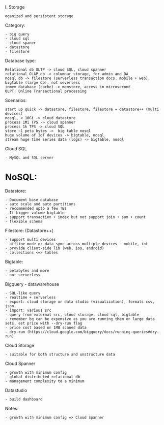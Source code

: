 I. Storage

    oganized and persistent storage

Category:

    - big query
    - cloud sql
    - cloud spaner 
    - datastore
    - filestore

Database type:

    Relational db OLTP -> cloud SQL, cloud spanner 
    relational OLAP db -> columnar storage, for admin and DA
    nosql db -> filestore (serverless transaction docs, mobile + web), bigtable (large db), not severless
    inmem database (cache) -> memstore, access in microsecond
    OLPT: Online Transactional processing

Scenarios:

    start up quick -> datastore, filestore, filestore = datastore++ (multi devices)
    nosql, < 10Gi -> cloud datastore
    process 1Mi TPS -> cloud spanner
    process 1k TPS -> cloud SQL
    store ~1 peta bytes ->  big table nosql
    huge volume of IoT devices -> bigtable, nosql
    stream huge time series data (logs) -> bigtable, nosql

Cloud SQL

    - MySQL and SQL server

# NoSQL:

Datastore:
    
    - Document base database
    - auto scale and auto partitions
    - recommended upto a few TBs
    - If bigger volume bigtable
    - support transaction + index but not support join + sum + count
    - flexible schema

Filestore: (Datastore++)
    
    - support multi devices 
    - offline mode or data sync across multiple devices - mobile, iot
    - provide client-side lib (web, ios, android)
    - collections <=> tables

Bigtable:

    - petabytes and more 
    - not serverless

Bigquery - datawarehouse

    - SQL-like query
    - realtime + serverless
    - export: cloud storage or data studio (visualization), formats csv, json, 
    - import: various src
    - query from external src, cloud storage, cloud sql, bigtable
    - remember bq can be expensive as you are running them on large data sets, est price with --dry-run flag
    - price cost based on 1MB scaned data
    - dry-run (https://cloud.google.com/bigquery/docs/running-queries#dry-run)

Cloud Storage

    - suitable for both structure and unstructure data

Cloud Spanner

    - growth with minimum config
    - global distributed relational db
    - management complexity to a minimum

Datastudio 

    - build dashboard

Notes:

    - growth with minimum config => Cloud Spanner

